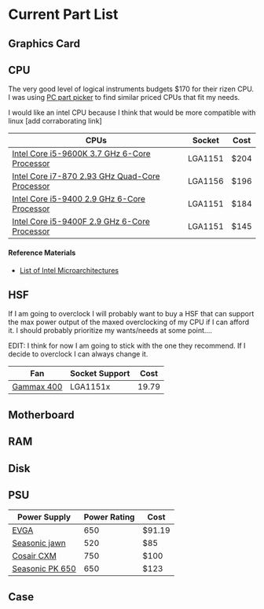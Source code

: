 # Current Part List

## Graphics Card

## CPU

The very good level of logical instruments budgets $170 for their rizen CPU. I was using [PC part picker](https://pcpartpicker.com/) to find similar priced CPUs that fit my needs.

I would like an intel CPU because I think that would be more compatible with linux [add corraborating link]


| CPUs                                                         | Socket  | Cost |
| ------------------------------------------------------------ | ------- | ---- |
| [Intel Core i5-9600K 3.7 GHz 6-Core Processor](https://pcpartpicker.com/product/28qhP6/intel-core-i5-9600k-37ghz-6-core-processor-bx80684i59600k) | LGA1151 | $204 |
| [Intel Core i7-870 2.93 GHz Quad-Core Processor](https://pcpartpicker.com/product/XDvRsY/intel-cpu-bx80605i7870) | LGA1156 | $196 |
| [Intel Core i5-9400 2.9 GHz 6-Core Processor](https://pcpartpicker.com/product/V4RzK8/intel-core-i5-9400-29-ghz-6-core-processor-bx80684i59400) | LGA1151 | $184 |
| [Intel Core i5-9400F 2.9 GHz 6-Core Processor](https://pcpartpicker.com/product/T47v6h/intel-core-i5-9400f-29-ghz-6-core-processor-bx80684i59400f) | LGA1151 | $145 |




#### Reference Materials

- [List of Intel Microarchitectures](https://en.wikipedia.org/wiki/List_of_Intel_CPU_microarchitectures)

## HSF

If I am going to overclock I will probably want to buy a HSF that can support the max power output of the maxed overclocking of my CPU if I can afford it. I should probably prioritize my wants/needs at some point....

EDIT: I think for now I am going to stick with the one they recommend. If I decide to overclock I can always change it.

| Fan                                                          | Socket Support | Cost  |
| ------------------------------------------------------------ | -------------- | ----- |
| [Gammax 400](https://www.amazon.com/DEEPCOOL-GAMMAXX-400-Blue-Compatible/dp/B00JQ2YDCY/ref=sr_1_1?keywords=gammax+400&qid=1579138055&s=electronics&sr=1-1) | LGA1151x       | 19.79 |



## Motherboard

## RAM

## Disk

## PSU

| Power Supply                                                 | Power Rating | Cost   |
| ------------------------------------------------------------ | ------------ | ------ |
| [EVGA](https://www.amazon.com/EVGA-Modular-Warranty-Supply-210-GQ-0650-V1/dp/B017HA3SQ8/?tag=li-org-main-20) | 650          | $91.19 |
| [Seasonic jawn](https://pcpartpicker.com/product/fZyFf7)     | 520          | $85    |
| [Cosair CXM](https://pcpartpicker.com/product/CVkD4D/corsair-power-supply-cx750m) | 750          | $100   |
| [Seasonic PK 650](https://www.amazon.com/Seasonic-PX-650-Full-Modular-Application-SSR-650PX/dp/B07W7YD7D1/?tag=li-org-main-20) | 650          | $123   |



## Case

